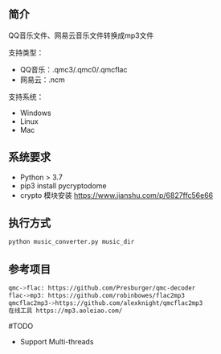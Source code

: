## 简介
QQ音乐文件、网易云音乐文件转换成mp3文件

支持类型：
* QQ音乐：.qmc3/.qmc0/.qmcflac
* 网易云：.ncm

支持系统：
* Windows
* Linux
* Mac

## 系统要求
* Python > 3.7
* pip3 install pycryptodome
* crypto 模块安装 https://www.jianshu.com/p/6827ffc56e66

## 执行方式
```bash
python music_converter.py music_dir 
```

## 参考项目
```bash
qmc->flac: https://github.com/Presburger/qmc-decoder
flac->mp3: https://github.com/robinbowes/flac2mp3
qmcflac2mp3->https://github.com/alexknight/qmcflac2mp3
在线工具 https://mp3.aoleiao.com/
```

#TODO
* Support Multi-threads